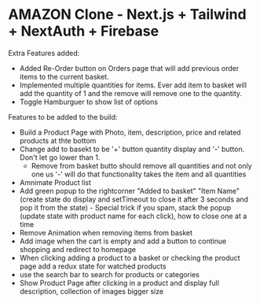 # AMAZON Clone - Next.js + Tailwind + NextAuth + Firebase

Extra Features added:

- Added Re-Order button on Orders page that will add previous order items to the
  current basket.
- Implemented multiple quantities for items. Ever add item to basket will add
  the quantity of 1 and the remove will remove one to the quantity.
- Toggle Hamburguer to show list of options

Features to be added to the build:

- Build a Product Page with Photo, item, description, price and related products
  at thte bottom
- Change add to basekt to be '+' button quantity display and '-' button. Don't
  let go lower than 1.
  - Remove from basket butto should remove all quantities and not only one us
    '-' will do that functionality takes the item and all quantities
- Amnimate Product list
- Add green popup to the rightcorner "Added to basket" "Item Name" (create state
  do display and setTimeout to close it after 3 seconds and pop it from the
  state) - Special trick if you spam, stack the popup (update state with product
  name for each click), how to close one at a time
- Remove Animation when removing items from basket
- Add image when the cart is empty and add a button to continue shopping and
  redirect to homepage
- When clicking adding a product to a basket or checking the product page add a
  redux state for watched products
- use the search bar to search for products or categories
- Show Product Page after clicking in a product and display full description,
  collection of images bigger size
